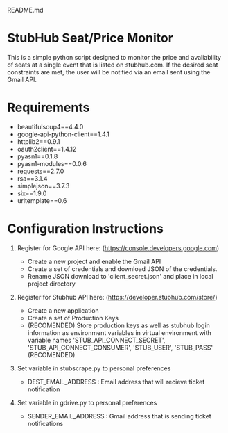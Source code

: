 README.md

# StubHub Seat/Price Monitor

This is a simple python script designed to monitor the price and avaliability of seats at a single event that is listed on stubhub.com. If the desired seat constraints are met, the user will be notified via an email sent using the Gmail API. 

# Requirements 
- beautifulsoup4==4.4.0
- google-api-python-client==1.4.1
- httplib2==0.9.1
- oauth2client==1.4.12
- pyasn1==0.1.8
- pyasn1-modules==0.0.6
- requests==2.7.0
- rsa==3.1.4
- simplejson==3.7.3
- six==1.9.0
- uritemplate==0.6

# Configuration Instructions
1. Register for Google API here: (https://console.developers.google.com)
    - Create a new project and enable the Gmail API
    - Create a set of credentials and download JSON of the credentials.
    - Rename JSON download to 'client_secret.json' and place in local project directory

2. Register for Stubhub API here: (https://developer.stubhub.com/store/)
    - Create a new application
    - Create a set of Production Keys
    - (RECOMENDED) Store production keys as well as stubhub login information as environment variables in virtual environment with variable names 'STUB_API_CONNECT_SECRET', 'STUB_API_CONNECT_CONSUMER', 'STUB_USER', 'STUB_PASS' (RECOMENDED)

3. Set variable in stubscrape.py to personal preferences
    - DEST_EMAIL_ADDRESS : Email address that will recieve ticket notification

4. Set variable in gdrive.py to personal preferences
    - SENDER_EMAIL_ADDRESS : Gmail address that is sending ticket notifications